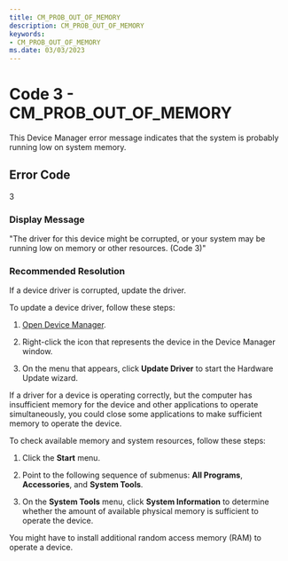 ```yaml
---
title: CM_PROB_OUT_OF_MEMORY
description: CM_PROB_OUT_OF_MEMORY
keywords:
- CM_PROB_OUT_OF_MEMORY
ms.date: 03/03/2023
---
```


# Code 3 - CM_PROB_OUT_OF_MEMORY

This Device Manager error message indicates that the system is probably running low on system memory.

## Error Code

3

### Display Message

"The driver for this device might be corrupted, or your system may be running low on memory or other resources. (Code 3)"

### Recommended Resolution

If a device driver is corrupted, update the driver.

To update a device driver, follow these steps:

1. [Open Device Manager](using-device-manager.md).

2. Right-click the icon that represents the device in the Device Manager window.

3. On the menu that appears, click **Update Driver** to start the Hardware Update wizard.

If a driver for a device is operating correctly, but the computer has insufficient memory for the device and other applications to operate simultaneously, you could close some applications to make sufficient memory to operate the device.

To check available memory and system resources, follow these steps:

1. Click the **Start** menu.

2. Point to the following sequence of submenus: **All Programs**, **Accessories**, and **System Tools**.

3. On the **System Tools** menu, click **System Information** to determine whether the amount of available physical memory is sufficient to operate the device.

You might have to install additional random access memory (RAM) to operate a device.
